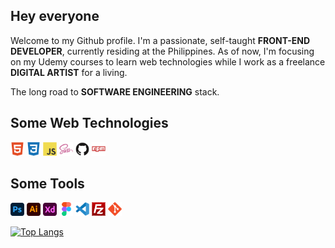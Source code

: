 ## **Hey everyone**

Welcome to my Github profile. I'm a passionate, self-taught **FRONT-END DEVELOPER**, currently residing at the Philippines. As of now, I'm focusing on my Udemy courses to learn web technologies while I work as a freelance **DIGITAL ARTIST** for a living.

The long road to **SOFTWARE ENGINEERING** stack.

## Some Web Technologies

<img width="22px" src="html5-plain.svg"> <img width="22px" src="css3-plain.svg"> <img width="22px" src="javascript-original.svg"> <img width="22px" src="sass-original.svg"> <img width="22px" src="github-original.svg"> <img width="22px" src="npm-original-wordmark.svg">

## Some Tools

<img width="22px" src="photoshop-plain.svg"> <img width="22px" src="illustrator-plain.svg"> <img width="22px" src="xd-plain.svg"> <img width="22px" src="figma-original.svg"> <img width="22px" src="vscode-original.svg"> <img width="22px" src="filezilla-plain.svg"> <img width="22px" src="git-original.svg">

[![Top Langs](https://github-readme-stats.vercel.app/api/top-langs/?username=kennyestrellaworks&langs_count=8)](https://github.com/kennyestrellaworks/github-readme-stats)